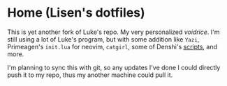# Home (Lisen's dotfiles)

This is yet another fork of Luke's repo. My very personalized *voidrice*. I'm still using a lot of Luke's program, but with some addition like ```Yazi```, Primeagen's ```init.lua``` for neovim, ```catgirl```, some of Denshi's [scripts](https://github.com/AleDenshi/Scripts), and more.

I'm planning to sync this with git, so any updates I've done I could directly push it to my repo, thus my another machine could pull it.

